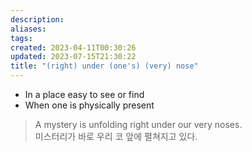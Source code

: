 ```yaml
---
description:
aliases: 
tags: 
created: 2023-04-11T00:30:26
updated: 2023-07-15T21:30:22
title: "(right) under (one's) (very) nose"
---
```

- In a place easy to see or find
- When one is physically present

> A mystery is unfolding right under our very noses.  
> 미스터리가 바로 우리 코 앞에 펼쳐지고 있다.
